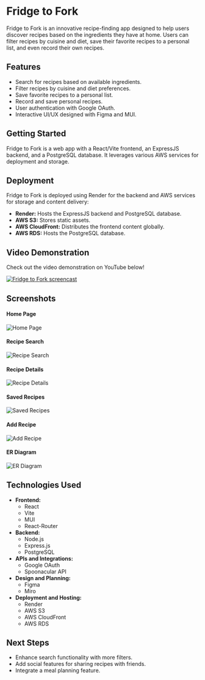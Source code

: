 # Fridge to Fork

Fridge to Fork is an innovative recipe-finding app designed to help users discover recipes based on the ingredients they have at home. Users can filter recipes by cuisine and diet, save their favorite recipes to a personal list, and even record their own recipes.

## Features

- Search for recipes based on available ingredients.
- Filter recipes by cuisine and diet preferences.
- Save favorite recipes to a personal list.
- Record and save personal recipes.
- User authentication with Google OAuth.
- Interactive UI/UX designed with Figma and MUI.

## Getting Started

Fridge to Fork is a web app with a React/Vite frontend, an ExpressJS backend, and a PostgreSQL database. It leverages various AWS services for deployment and storage.

## Deployment

Fridge to Fork is deployed using Render for the backend and AWS services for storage and content delivery:

- **Render:** Hosts the ExpressJS backend and PostgreSQL database.
- **AWS S3:** Stores static assets.
- **AWS CloudFront:** Distributes the frontend content globally.
- **AWS RDS:** Hosts the PostgreSQL database.

## Video Demonstration

Check out the video demonstration on YouTube below!

[![Fridge to Fork screencast](https://img.youtube.com/vi/your_video_id/0.jpg)](https://www.youtube.com/watch?v=your_video_id)

## Screenshots

#### Home Page

![Home Page](/static/home_page.png)

#### Recipe Search

![Recipe Search](/static/recipe_search.png)

#### Recipe Details

![Recipe Details](/static/recipe_details.png)

#### Saved Recipes

![Saved Recipes](/static/saved_recipes.png)

#### Add Recipe

![Add Recipe](/static/add_recipe.png)

#### ER Diagram

![ER Diagram](/static/er-diagram.png)

## Technologies Used

- **Frontend:**
  - React
  - Vite
  - MUI
  - React-Router
- **Backend:**
  - Node.js
  - Express.js
  - PostgreSQL
- **APIs and Integrations:**
  - Google OAuth
  - Spoonacular API
- **Design and Planning:**
  - Figma
  - Miro
- **Deployment and Hosting:**
  - Render
  - AWS S3
  - AWS CloudFront
  - AWS RDS

## Next Steps

- Enhance search functionality with more filters.
- Add social features for sharing recipes with friends.
- Integrate a meal planning feature.
